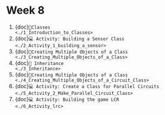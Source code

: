 # Week 8

1. {doc}`📝Classes                                    <./1_Introduction_to_Classes>`
2. {doc}`💻 Activity: Building a Sensor Class                                    <./2_Activity_1_building_a_sensor>`
3. {doc}`📝Creating Multiple Objects of a Class                                    <./3_Creating_Multiple_Objects_of_a_Class>`
4. {doc}`📝 Inheritance                                    <./3_Inheritance>`
5. {doc}`📝Creating Multiple Objects of a Class                                    <./4_Creating_Multiple_Objects_of_a_Circuit_Class>`
6. {doc}`💻 Activity: Create a Class for Parallel Circuits                                    <./5_Activity_2_Make_Parallel_Circuit_Class>`
7. {doc}`💻 Activity: Building the game LCR                                    <./6_Activity_lrc>`
